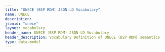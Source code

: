 ```yaml
---
title: "UNECE (BSP RDM) JSON-LD Vocabulary"
name: UNECE
description: 
jsonid: "unece"
layout: vocabulary
header_name: UNECE (BSP RDM) JSON-LD Vocabulary
header_description: Vocabulary Definition of UNECE (BSP RDM) semantics in HTML format. JSON-LD format is available at [unece.jsonld](/vocabulary/unece.jsonld). JSON-LD context is avalable at [unece-context.jsonld](/vocabulary/unece-context.jsonld).
type: data-model
---
```

